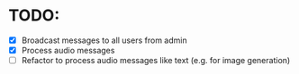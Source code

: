 # TODO:

- [X] Broadcast messages to all users from admin
- [X] Process audio messages
- [ ] Refactor to process audio messages like text (e.g. for image generation)
